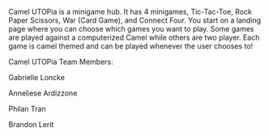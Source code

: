 Camel UTOPia is a minigame hub. It has 4 minigames, Tic-Tac-Toe, Rock Paper Scissors, War (Card Game), and Connect Four. You start on a landing page where you can choose which games you want to play. Some games are played against a computerized Camel while others are two player. Each game is camel themed and can be played whenever the user chooses to!


Camel UTOPia Team Members:

Gabrielle Loncke 

Anneliese Ardizzone 

Philan Tran 

Brandon Lerit 


